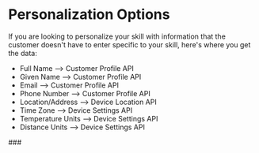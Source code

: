 # Personalization Options

If you are looking to personalize your skill with information that the customer doesn't have to enter specific to your skill, here's where you get the data:

* Full Name --> Customer Profile API
* Given Name --> Customer Profile API
* Email --> Customer Profile API
* Phone Number --> Customer Profile API
* Location/Address --> Device Location API
* Time Zone --> Device Settings API
* Temperature Units --> Device Settings API
* Distance Units --> Device Settings API

\###